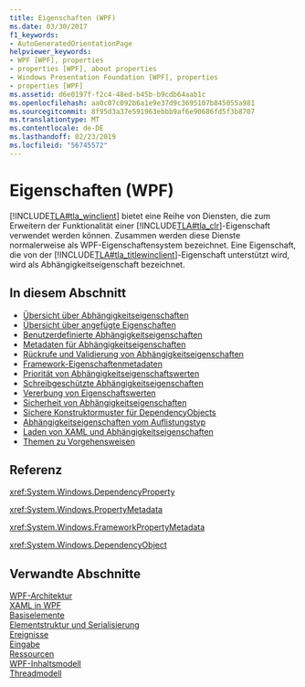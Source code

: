 ```yaml
---
title: Eigenschaften (WPF)
ms.date: 03/30/2017
f1_keywords:
- AutoGeneratedOrientationPage
helpviewer_keywords:
- WPF [WPF], properties
- properties [WPF], about properties
- Windows Presentation Foundation [WPF], properties
- properties [WPF]
ms.assetid: d6e0197f-f2c4-48ed-b45b-b9cdb64aab1c
ms.openlocfilehash: aa0c07c092b6a1e9e37d9c3695107b845055a981
ms.sourcegitcommit: 8f95d3a37e591963ebbb9af6e90686fd5f3b8707
ms.translationtype: MT
ms.contentlocale: de-DE
ms.lasthandoff: 02/23/2019
ms.locfileid: "56745572"
---
```

# <a name="properties-wpf"></a>Eigenschaften (WPF)
[!INCLUDE[TLA#tla_winclient](../../../../includes/tlasharptla-winclient-md.md)] bietet eine Reihe von Diensten, die zum Erweitern der Funktionalität einer [!INCLUDE[TLA#tla_clr](../../../../includes/tlasharptla-clr-md.md)]-Eigenschaft verwendet werden können. Zusammen werden diese Dienste normalerweise als WPF-Eigenschaftensystem bezeichnet. Eine Eigenschaft, die von der [!INCLUDE[TLA#tla_titlewinclient](../../../../includes/tlasharptla-titlewinclient-md.md)]-Eigenschaft unterstützt wird, wird als Abhängigkeitseigenschaft bezeichnet.  
  
## <a name="in-this-section"></a>In diesem Abschnitt  
- [Übersicht über Abhängigkeitseigenschaften](../../../../docs/framework/wpf/advanced/dependency-properties-overview.md)
- [Übersicht über angefügte Eigenschaften](../../../../docs/framework/wpf/advanced/attached-properties-overview.md)
- [Benutzerdefinierte Abhängigkeitseigenschaften](../../../../docs/framework/wpf/advanced/custom-dependency-properties.md)
- [Metadaten für Abhängigkeitseigenschaften](../../../../docs/framework/wpf/advanced/dependency-property-metadata.md)
- [Rückrufe und Validierung von Abhängigkeitseigenschaften](../../../../docs/framework/wpf/advanced/dependency-property-callbacks-and-validation.md)
- [Framework-Eigenschaftenmetadaten](../../../../docs/framework/wpf/advanced/framework-property-metadata.md)
- [Priorität von Abhängigkeitseigenschaftswerten](../../../../docs/framework/wpf/advanced/dependency-property-value-precedence.md)
- [Schreibgeschützte Abhängigkeitseigenschaften](../../../../docs/framework/wpf/advanced/read-only-dependency-properties.md)
- [Vererbung von Eigenschaftswerten](../../../../docs/framework/wpf/advanced/property-value-inheritance.md)
- [Sicherheit von Abhängigkeitseigenschaften](../../../../docs/framework/wpf/advanced/dependency-property-security.md)
- [Sichere Konstruktormuster für DependencyObjects](../../../../docs/framework/wpf/advanced/safe-constructor-patterns-for-dependencyobjects.md)
- [Abhängigkeitseigenschaften vom Auflistungstyp](../../../../docs/framework/wpf/advanced/collection-type-dependency-properties.md)
- [Laden von XAML und Abhängigkeitseigenschaften](../../../../docs/framework/wpf/advanced/xaml-loading-and-dependency-properties.md)
- [Themen zu Vorgehensweisen](../../../../docs/framework/wpf/advanced/properties-how-to-topics.md)
  
## <a name="reference"></a>Referenz  
 <xref:System.Windows.DependencyProperty>  
  
 <xref:System.Windows.PropertyMetadata>  
  
 <xref:System.Windows.FrameworkPropertyMetadata>  
  
 <xref:System.Windows.DependencyObject>  
  
## <a name="related-sections"></a>Verwandte Abschnitte  
 [WPF-Architektur](../../../../docs/framework/wpf/advanced/wpf-architecture.md)  
  [XAML in WPF](../../../../docs/framework/wpf/advanced/xaml-in-wpf.md)  
  [Basiselemente](../../../../docs/framework/wpf/advanced/base-elements.md)  
  [Elementstruktur und Serialisierung](../../../../docs/framework/wpf/advanced/element-tree-and-serialization.md)  
  [Ereignisse](../../../../docs/framework/wpf/advanced/events-wpf.md)  
  [Eingabe](../../../../docs/framework/wpf/advanced/input-wpf.md)  
  [Ressourcen](../../../../docs/framework/wpf/advanced/resources-wpf.md)  
  [WPF-Inhaltsmodell](../../../../docs/framework/wpf/controls/wpf-content-model.md)  
  [Threadmodell](../../../../docs/framework/wpf/advanced/threading-model.md)

